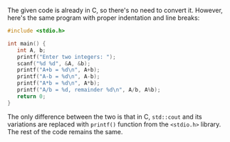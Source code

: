 The given code is already in C, so there's no need to convert it. However, here's the same program with proper indentation and line breaks:

```c
#include <stdio.h>

int main() {
   int A, b;
   printf("Enter two integers: ");
   scanf("%d %d", &A, &b);
   printf("A+b = %d\n", A+b);
   printf("A-b = %d\n", A-b);
   printf("A*b = %d\n", A*b);
   printf("A/b = %d, remainder %d\n", A/b, A%b);
   return 0;
}
```

The only difference between the two is that in C, `std::cout` and its variations are replaced with `printf()` function from the `<stdio.h>` library. The rest of the code remains the same.
